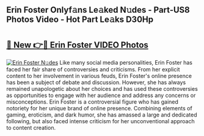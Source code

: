 ## Erin Foster Onlyf𝚊ns Le𝚊ked N𝚞des - Part-US8 Photos Video - Hot Part Le𝚊ks D30Hp

# <h2><a href="http://ab15055.deff.icu/?id=Erin+Foster">🔗 New 👉🔴 Erin Foster VIDEO Photos</a></h2>

[![Erin Foster N𝚞des](https://i.imgur.com/rIISA9y.gif)](http://ab15055.deff.icu/?id=Erin+Foster)
Like many social media personalities, Erin Foster has faced her fair share of controversies and criticisms. From her explicit content to her involvement in various feuds, Erin Foster's online presence has been a subject of debate and discussion. However, she has always remained unapologetic about her choices and has used these controversies as opportunities to engage with her audience and address any concerns or misconceptions. Erin Foster is a controversial figure who has gained notoriety for her unique brand of online presence. Combining elements of gaming, eroticism, and dark humor, she has amassed a large and dedicated following, but also faced intense criticism for her unconventional approach to content creation.
